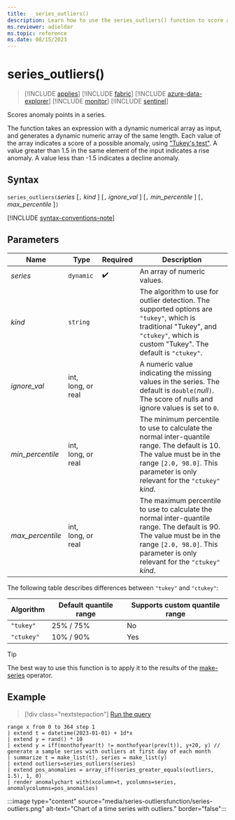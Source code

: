 ```yaml
---
title:   series_outliers()
description: Learn how to use the series_outliers() function to score anomaly points in a series.
ms.reviewer: adieldar
ms.topic: reference
ms.date: 08/15/2023
---
```

# series_outliers()

> [!INCLUDE [applies](../includes/applies-to-version/applies.md)] [!INCLUDE [fabric](../includes/applies-to-version/fabric.md)] [!INCLUDE [azure-data-explorer](../includes/applies-to-version/azure-data-explorer.md)] [!INCLUDE [monitor](../includes/applies-to-version/monitor.md)] [!INCLUDE [sentinel](../includes/applies-to-version/sentinel.md)]

Scores anomaly points in a series.

The function takes an expression with a dynamic numerical array as input, and generates a dynamic numeric array of the same length. Each value of the array indicates a score of a possible anomaly, using ["Tukey's test"](https://en.wikipedia.org/wiki/Outlier#Tukey's_fences). A value greater than 1.5 in the same element of the input indicates a rise anomaly. A value less than -1.5 indicates a decline anomaly.

## Syntax

`series_outliers(`*series* [`,` *kind* ] [`,` *ignore_val* ] [`,` *min_percentile* ] [`,` *max_percentile* ]`)`

[!INCLUDE [syntax-conventions-note](../includes/syntax-conventions-note.md)]

## Parameters

| Name | Type | Required | Description |
|--|--|--|--|
| *series* | `dynamic` |  :heavy_check_mark: | An array of numeric values.|
| *kind* | `string` | | The algorithm to use for outlier detection. The supported options are `"tukey"`, which is traditional "Tukey", and  `"ctukey"`, which is custom "Tukey". The default is `"ctukey"`.|
| *ignore_val* | int, long, or real | | A numeric value indicating the missing values in the series. The default is `double(`*null*`)`. The score of nulls and ignore values is set to `0`.|
| *min_percentile* | int, long, or real | | The minimum percentile to use to calculate the normal inter-quantile range. The default is 10. The value must be in the range `[2.0, 98.0]`. This parameter is only relevant for the `"ctukey"` *kind*.|
| *max_percentile* | int, long, or real | | The maximum percentile to use to calculate the normal inter-quantile range. The default is 90. The value must be in the range `[2.0, 98.0]`. This parameter is only relevant for the `"ctukey"` *kind*.|

The following table describes differences between `"tukey"` and `"ctukey"`:

| Algorithm | Default quantile range | Supports custom quantile range |
|-----------|----------------------- |--------------------------------|
| `"tukey"` | 25% / 75%              | No                             |
| `"ctukey"`| 10% / 90%              | Yes                            |

> [!TIP]
> The best way to use this function is to apply it to the results of the [make-series](make-series-operator.md) operator.

## Example

> [!div class="nextstepaction"]
> <a href="https://dataexplorer.azure.com/clusters/https%3a%2f%2fhelp.kusto.windows.net/databases/Samples?query=H4sIAAAAAAAEAF2Q0U6EMBBF3038h%2bsb7KILu%2bob30ImMCyNtMXpoGD8eLvLYtCkaTrT2zP3VsidGRNa8RY51OP0%2boygPKDA%2fd03eFJ2DRQlGlJWYzk55sfTY17ElWKPotlNG%2bUclUKuSVLsUOT%2fbkzbJtY77Xw7M0miKR5KbDuD8Edspxnm%2fTGPe4rDAWd2LHE%2bCIHs0DMCi%2bGAT6Md%2fKi9YQkgRWskaPQ6w7dgqruFfvERRmtJzBdf41h646o3QeO0bMVt23O6Mb%2bOKBdhtdbJUm%2blgw8VOW%2bpX4gkQnN1SX57exaOUaTi95H6kKyoDMXTS7RSZMivPIk0Fiysue5I9Jo3mWrfj9aVGr9nOa6%2bsl%2f1rf3HTKT%2bAI%2bfv2rxAQAA" target="_blank">Run the query</a>

```kusto
range x from 0 to 364 step 1 
| extend t = datetime(2023-01-01) + 1d*x
| extend y = rand() * 10
| extend y = iff(monthofyear(t) != monthofyear(prev(t)), y+20, y) // generate a sample series with outliers at first day of each month
| summarize t = make_list(t), series = make_list(y)
| extend outliers=series_outliers(series)
| extend pos_anomalies = array_iff(series_greater_equals(outliers, 1.5), 1, 0)
| render anomalychart with(xcolumn=t, ycolumns=series, anomalycolumns=pos_anomalies)
```

:::image type="content" source="media/series-outliersfunction/series-outliers.png" alt-text="Chart of a time series with outliers." border="false":::
